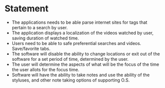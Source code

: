 # Statement

- The applications needs to be able parse internet sites for tags that pertain to a search by user.
- The application displays a localization of the videos watched by user, saving duration of watched time. 
- Users need to be able to safe preferential searches and videos. Save/favorite tabs.
- The software will disable the ability to change locations or exit out of the software for a set period of time, determined by the user.
- The user will determine the aspects of what will be the focus of the time the user allots for the focus time. 
- Software will have the ability to take notes and use the ability of the styluses, and other note taking options of supporting O.S.
